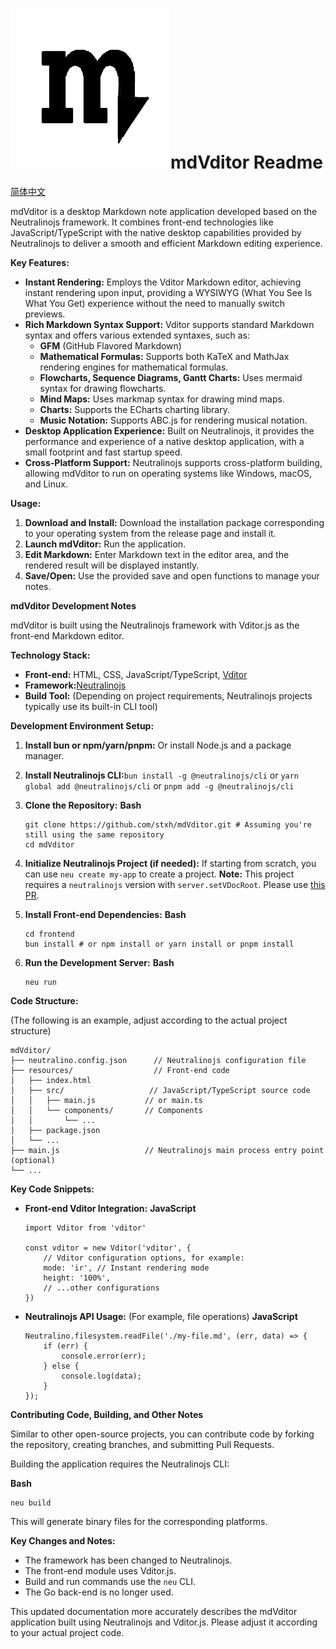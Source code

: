 # ![](resources/icons/appIcon.png)mdVditor Readme

[简体中文](README.cn.md)

mdVditor is a desktop Markdown note application developed based on the Neutralinojs framework. It combines front-end technologies like JavaScript/TypeScript with the native desktop capabilities provided by Neutralinojs to deliver a smooth and efficient Markdown editing experience.

**Key Features:**

* **Instant Rendering:** Employs the Vditor Markdown editor, achieving instant rendering upon input, providing a WYSIWYG (What You See Is What You Get) experience without the need to manually switch previews.
* **Rich Markdown Syntax Support:** Vditor supports standard Markdown syntax and offers various extended syntaxes, such as:
  * **GFM** (GitHub Flavored Markdown)
  * **Mathematical Formulas:** Supports both KaTeX and MathJax rendering engines for mathematical formulas.
  * **Flowcharts, Sequence Diagrams, Gantt Charts:** Uses mermaid syntax for drawing flowcharts.
  * **Mind Maps:** Uses markmap syntax for drawing mind maps.
  * **Charts:** Supports the ECharts charting library.
  * **Music Notation:** Supports ABC.js for rendering musical notation.
* **Desktop Application Experience:** Built on Neutralinojs, it provides the performance and experience of a native desktop application, with a small footprint and fast startup speed.
* **Cross-Platform Support:** Neutralinojs supports cross-platform building, allowing mdVditor to run on operating systems like Windows, macOS, and Linux.

**Usage:**

1. **Download and Install:** Download the installation package corresponding to your operating system from the release page and install it.
2. **Launch mdVditor:** Run the application.
3. **Edit Markdown:** Enter Markdown text in the editor area, and the rendered result will be displayed instantly.
4. **Save/Open:** Use the provided save and open functions to manage your notes.

**mdVditor Development Notes**

mdVditor is built using the Neutralinojs framework with Vditor.js as the front-end Markdown editor.

**Technology Stack:**

* **Front-end:** HTML, CSS, JavaScript/TypeScript, [Vditor](https://github.com/Vanessa219/vditor)
* **Framework:**[Neutralinojs](https://neutralino.js.org/)
* **Build Tool:** (Depending on project requirements, Neutralinojs projects typically use its built-in CLI tool)

**Development Environment Setup:**

1. **Install bun or npm/yarn/pnpm:** Or install Node.js and a package manager.
2. **Install Neutralinojs CLI:**`bun install -g @neutralinojs/cli` or `yarn global add @neutralinojs/cli` or `pnpm add -g @neutralinojs/cli`
3. **Clone the Repository:**
   **Bash**

   ```
   git clone https://github.com/stxh/mdVditor.git # Assuming you're still using the same repository
   cd mdVditor
   ```
4. **Initialize Neutralinojs Project (if needed):** If starting from scratch, you can use `neu create my-app` to create a project.
   **Note:** This project requires a `neutralinojs` version with `server.setVDocRoot`. Please use [this PR](https://github.com/neutralinojs/neutralinojs/pull/1365).
5. **Install Front-end Dependencies:**
   **Bash**

   ```
   cd frontend
   bun install # or npm install or yarn install or pnpm install
   ```
6. **Run the Development Server:**
   **Bash**

   ```
   neu run
   ```

**Code Structure:**

(The following is an example, adjust according to the actual project structure)

```
mdVditor/
├── neutralino.config.json      // Neutralinojs configuration file
├── resources/                  // Front-end code
│   ├── index.html
│   ├── src/                   // JavaScript/TypeScript source code
│   │   ├── main.js           // or main.ts
│   │   └── components/       // Components
│   │       └── ...
│   ├── package.json
│   └── ...
├── main.js                   // Neutralinojs main process entry point (optional)
└── ...
```

**Key Code Snippets:**

* **Front-end Vditor Integration:**
  **JavaScript**

  ```
  import Vditor from 'vditor'

  const vditor = new Vditor('vditor', {
      // Vditor configuration options, for example:
      mode: 'ir', // Instant rendering mode
      height: '100%',
      // ...other configurations
  })
  ```
* **Neutralinojs API Usage:** (For example, file operations)
  **JavaScript**

  ```
  Neutralino.filesystem.readFile('./my-file.md', (err, data) => {
      if (err) {
          console.error(err);
      } else {
          console.log(data);
      }
  });
  ```

**Contributing Code, Building, and Other Notes**

Similar to other open-source projects, you can contribute code by forking the repository, creating branches, and submitting Pull Requests.

Building the application requires the Neutralinojs CLI:

**Bash**

```
neu build
```

This will generate binary files for the corresponding platforms.

**Key Changes and Notes:**

* The framework has been changed to Neutralinojs.
* The front-end module uses Vditor.js.
* Build and run commands use the `neu` CLI.
* The Go back-end is no longer used.

This updated documentation more accurately describes the mdVditor application built using Neutralinojs and Vditor.js. Please adjust it according to your actual project code.
